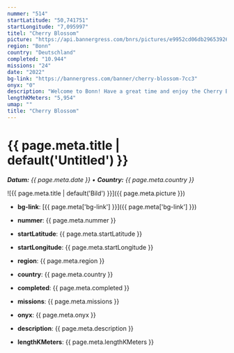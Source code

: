 ```yaml
---
nummer: "514"
startLatitude: "50,741751"
startLongitude: "7,095997"
titel: "Cherry Blossom"
picture: "https://api.bannergress.com/bnrs/pictures/e9952cd06db29653926eedd0a0c39360"
region: "Bonn"
country: "Deutschland"
completed: "10.944"
missions: "24"
date: "2022"
bg-link: "https://bannergress.com/banner/cherry-blossom-7cc3"
onyx: "0"
description: "Welcome to Bonn! Have a great time and enjoy the Cherry Blossom."
lengthKMeters: "5,954"
umap: ""
title: "Cherry Blossom"
---
```

# {{ page.meta.title | default('Untitled') }}

_**Datum:** {{ page.meta.date }} • **Country:** {{ page.meta.country }}_

![{{ page.meta.title | default('Bild') }}]({{ page.meta.picture }})

- **bg-link**: [{{ page.meta['bg-link'] }}]({{ page.meta['bg-link'] }})

- **nummer**: {{ page.meta.nummer }}
- **startLatitude**: {{ page.meta.startLatitude }}
- **startLongitude**: {{ page.meta.startLongitude }}
- **region**: {{ page.meta.region }}
- **country**: {{ page.meta.country }}
- **completed**: {{ page.meta.completed }}
- **missions**: {{ page.meta.missions }}
- **onyx**: {{ page.meta.onyx }}
- **description**: {{ page.meta.description }}
- **lengthKMeters**: {{ page.meta.lengthKMeters }}
